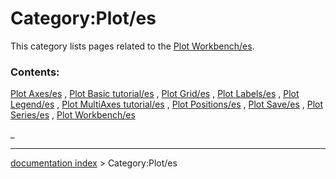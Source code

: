 # Category:Plot/es
This category lists pages related to the [Plot Workbench/es](Plot_Workbench/es.md).

### Contents:

[Plot Axes/es](Plot_Axes/es.md) , [Plot Basic tutorial/es](Plot_Basic_tutorial/es.md) , [Plot Grid/es](Plot_Grid/es.md) , [Plot Labels/es](Plot_Labels/es.md) , [Plot Legend/es](Plot_Legend/es.md) , [Plot MultiAxes tutorial/es](Plot_MultiAxes_tutorial/es.md) , [Plot Positions/es](Plot_Positions/es.md) , [Plot Save/es](Plot_Save/es.md) , [Plot Series/es](Plot_Series/es.md) , [Plot Workbench/es](Plot_Workbench/es.md)

_

---
[documentation index](../README.md) > Category:Plot/es
